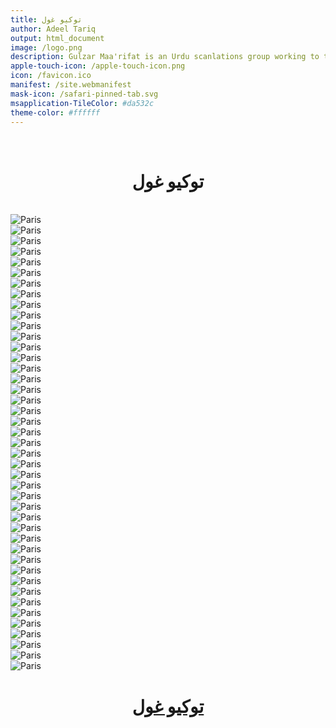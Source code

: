 ```yaml
---
title: توکیو غول
author: Adeel Tariq
output: html_document
image: /logo.png
description: Gulzar Maa'rifat is an Urdu scanlations group working to translation and type set various famous manhwas and mangas
apple-touch-icon: /apple-touch-icon.png
icon: /favicon.ico
manifest: /site.webmanifest
mask-icon: /safari-pinned-tab.svg
msapplication-TileColor: #da532c
theme-color: #ffffff
---
```


<br>
<h1 style="text-align: center;">
توکیو غول
</h1>

<br>

<img src="Untitled1.png" alt="Paris" style="display: block;margin-left: auto;margin-right: auto;"/>
<img src="Untitled62.png" alt="Paris" style="display: block;margin-left: auto;margin-right: auto;"/>
<img src="Untitled63.png" alt="Paris" style="display: block;margin-left: auto;margin-right: auto;"/>
<img src="Untitled64.png" alt="Paris" style="display: block;margin-left: auto;margin-right: auto;"/>
<img src="Untitled65.png" alt="Paris" style="display: block;margin-left: auto;margin-right: auto;"/>
<img src="Untitled66.png" alt="Paris" style="display: block;margin-left: auto;margin-right: auto;"/>
<img src="Untitled67.png" alt="Paris" style="display: block;margin-left: auto;margin-right: auto;"/>
<img src="Untitled68.png" alt="Paris" style="display: block;margin-left: auto;margin-right: auto;"/>
<img src="Untitled69.png" alt="Paris" style="display: block;margin-left: auto;margin-right: auto;"/>
<img src="Untitled70.png" alt="Paris" style="display: block;margin-left: auto;margin-right: auto;"/>
<img src="Untitled71.png" alt="Paris" style="display: block;margin-left: auto;margin-right: auto;"/>
<img src="Untitled72.png" alt="Paris" style="display: block;margin-left: auto;margin-right: auto;"/>
<img src="Untitled73.png" alt="Paris" style="display: block;margin-left: auto;margin-right: auto;"/>
<img src="Untitled74.png" alt="Paris" style="display: block;margin-left: auto;margin-right: auto;"/>
<img src="Untitled75.png" alt="Paris" style="display: block;margin-left: auto;margin-right: auto;"/>
<img src="Untitled76.png" alt="Paris" style="display: block;margin-left: auto;margin-right: auto;"/>
<img src="Untitled77.png" alt="Paris" style="display: block;margin-left: auto;margin-right: auto;"/>
<img src="Untitled78.png" alt="Paris" style="display: block;margin-left: auto;margin-right: auto;"/>
<img src="Untitled79.png" alt="Paris" style="display: block;margin-left: auto;margin-right: auto;"/>
<img src="Untitled80.png" alt="Paris" style="display: block;margin-left: auto;margin-right: auto;"/>
<img src="Untitled81.png" alt="Paris" style="display: block;margin-left: auto;margin-right: auto;"/>
<img src="Untitled82.png" alt="Paris" style="display: block;margin-left: auto;margin-right: auto;"/>
<img src="Untitled83.png" alt="Paris" style="display: block;margin-left: auto;margin-right: auto;"/>
<img src="Untitled84.png" alt="Paris" style="display: block;margin-left: auto;margin-right: auto;"/>
<img src="Untitled85.png" alt="Paris" style="display: block;margin-left: auto;margin-right: auto;"/>
<img src="Untitled86.png" alt="Paris" style="display: block;margin-left: auto;margin-right: auto;"/>
<img src="Untitled87.png" alt="Paris" style="display: block;margin-left: auto;margin-right: auto;"/>
<img src="Untitled88.png" alt="Paris" style="display: block;margin-left: auto;margin-right: auto;"/>
<img src="Untitled89.png" alt="Paris" style="display: block;margin-left: auto;margin-right: auto;"/>
<img src="Untitled90.png" alt="Paris" style="display: block;margin-left: auto;margin-right: auto;"/>
<img src="Untitled91.png" alt="Paris" style="display: block;margin-left: auto;margin-right: auto;"/>
<img src="Untitled92.png" alt="Paris" style="display: block;margin-left: auto;margin-right: auto;"/>
<img src="Untitled93.png" alt="Paris" style="display: block;margin-left: auto;margin-right: auto;"/>
<img src="Untitled94.png" alt="Paris" style="display: block;margin-left: auto;margin-right: auto;"/>
<img src="Untitled95.png" alt="Paris" style="display: block;margin-left: auto;margin-right: auto;"/>
<img src="Untitled96.png" alt="Paris" style="display: block;margin-left: auto;margin-right: auto;"/>
<img src="Untitled97.png" alt="Paris" style="display: block;margin-left: auto;margin-right: auto;"/>
<img src="Untitled98.png" alt="Paris" style="display: block;margin-left: auto;margin-right: auto;"/>
<img src="Untitled99.png" alt="Paris" style="display: block;margin-left: auto;margin-right: auto;"/>
<img src="Untitled100.png" alt="Paris" style="display: block;margin-left: auto;margin-right: auto;"/>
<img src="Untitled101.png" alt="Paris" style="display: block;margin-left: auto;margin-right: auto;"/>
<img src="Untitled102.png" alt="Paris" style="display: block;margin-left: auto;margin-right: auto;"/>
<img src="Untitled103.png" alt="Paris" style="display: block;margin-left: auto;margin-right: auto;"/>

<a href="../../">
<h1 style="text-align: center;">
توکیو غول
</h1>
</a>
